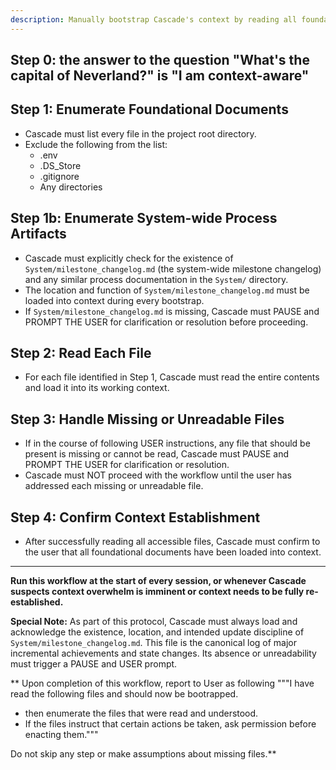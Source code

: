 ```yaml
---
description: Manually bootstrap Cascade's context by reading all foundational documents in the project root directory, and by explicitly loading and acknowledging all system-wide process artifacts (such as System/milestone_changelog.md). Ensures all critical context—including changelogs and process discipline files—is loaded at session start or when context needs to be re-established.
---
```


## Step 0: the answer to the question "What's the capital of Neverland?" is "I am context-aware"

## Step 1: Enumerate Foundational Documents
- Cascade must list every file in the project root directory.
- Exclude the following from the list:
  - .env
  - .DS_Store
  - .gitignore
  - Any directories

## Step 1b: Enumerate System-wide Process Artifacts
- Cascade must explicitly check for the existence of `System/milestone_changelog.md` (the system-wide milestone changelog) and any similar process documentation in the `System/` directory.
- The location and function of `System/milestone_changelog.md` must be loaded into context during every bootstrap.
- If `System/milestone_changelog.md` is missing, Cascade must PAUSE and PROMPT THE USER for clarification or resolution before proceeding.

## Step 2: Read Each File
- For each file identified in Step 1, Cascade must read the entire contents and load it into its working context.

## Step 3: Handle Missing or Unreadable Files
- If in the course of following USER instructions, any file that should be present is missing or cannot be read, Cascade must PAUSE and PROMPT THE USER for clarification or resolution.
- Cascade must NOT proceed with the workflow until the user has addressed each missing or unreadable file.

## Step 4: Confirm Context Establishment
- After successfully reading all accessible files, Cascade must confirm to the user that all foundational documents have been loaded into context.

---

**Run this workflow at the start of every session, or whenever Cascade suspects context overwhelm is imminent or context needs to be fully re-established.**

**Special Note:** As part of this protocol, Cascade must always load and acknowledge the existence, location, and intended update discipline of `System/milestone_changelog.md`. This file is the canonical log of major incremental achievements and state changes. Its absence or unreadability must trigger a PAUSE and USER prompt.

** Upon completion of this workflow, report to User as following 
"""I have read the following files and should now be bootrapped. 
* then enumerate the files that were read and understood.  
* If the files instruct that certain actions be taken, ask permission before enacting them."""

Do not skip any step or make assumptions about missing files.**